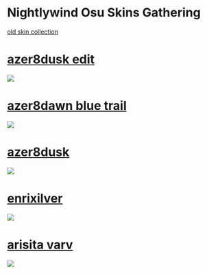 # Nightlywind Osu Skins Gathering
[old skin collection](https://pastebin.com/xEuwMRJw)

# [azer8dusk edit](https://nghtly.s-ul.eu/H7pgC33b) 
![](https://i.imgur.com/bHB5kBD.jpeg)

# [azer8dawn blue trail](https://nghtly.s-ul.eu/YLmlRIXE) 
![](https://i.imgur.com/vZ0QHeR.jpeg)

# [azer8dusk](https://nghtly.s-ul.eu/Mqph8yrK) 
![](https://i.imgur.com/M1FkONC.jpeg)

# [enrixilver](https://nghtly.s-ul.eu/lpDI50Ko) 
![](https://i.imgur.com/RgQTlBY.jpeg)

# [arisita varv](https://nghtly.s-ul.eu/JGQM1zTe) 
![](https://i.imgur.com/sDYiC39.jpeg)

